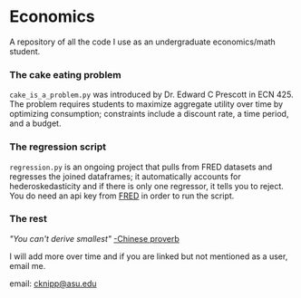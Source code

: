 # Economics

A repository of all the code I use as an undergraduate economics/math student.

### The cake eating problem

`cake_is_a_problem.py` was introduced by Dr. Edward C Prescott in ECN 425. The problem requires
students to maximize aggregate utility over time by optimizing consumption; constraints include a
discount rate, a time period, and a budget.

### The regression script

`regression.py` is an ongoing project that pulls from FRED datasets and regresses the joined
dataframes; it automatically accounts for hederoskedasticity and if there is only one regressor, it
tells you to reject. You do need an api key from [FRED](https://research.stlouisfed.org/docs/api/api_key.html)
in order to run the script.

### The rest

*"You can't derive smallest"* [-Chinese proverb](https://wpcarey.asu.edu/people/profile/1636136)

I will add more over time and if you are linked but not mentioned as a user, email me.

email: cknipp@asu.edu
